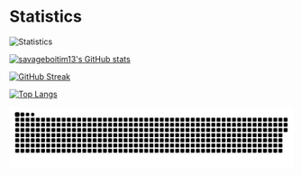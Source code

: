 <!--<a href="https://github.com/anuraghazra/github-readme-stats">
  <img align="center" src="https://github-readme-stats.vercel.app/api/pin/?username=Savageboitim13&repo=Savageboitim13&theme=tokyonight" />
</a>-->

# Statistics

![Statistics](https://github-profile-summary-cards.vercel.app/api/cards/profile-details?username=Savageboitim13&theme=tokyonight)

[![savageboitim13's GitHub stats](https://github-readme-stats.vercel.app/api?username=savageboitim13&count_private=true&show_icons=true&theme=tokyonight&border_color=1A1B27)](https://github.com/anuraghazra/github-readme-stats)

[![GitHub Streak](https://github-readme-streak-stats.herokuapp.com?user=Savageboitim13&theme=tokyonight&border=1A1B27)](https://git.io/streak-stats)

[![Top Langs](https://github-readme-stats.vercel.app/api/top-langs/?username=Savageboitim13&langs_count=10&layout=compact&theme=tokyonight&border_color=1A1B27)](https://github.com/anuraghazra/github-readme-stats)

![Snake Gif](https://github.com/Savageboitim13/Savageboitim13/blob/output/github-contribution-grid-snake.svg)






































































<!--
All Themes: https://github.com/anuraghazra/github-readme-stats/blob/master/themes/README.md

S+ (top 1%), S (top 25%), A++ (top 45%), A+ (top 60%), and B+ (everyone)

**Savageboitim13/Savageboitim13** is a ✨ _special_ ✨ repository because its `README.md` (this file) appears on your GitHub profile.

Here are some ideas to get you started:

- 🔭 I’m currently working on ...
- 🌱 I’m currently learning ...
- 👯 I’m looking to collaborate on ...
- 🤔 I’m looking for help with ...
- 💬 Ask me about ...
- 📫 How to reach me: ...
- 😄 Pronouns: ...
- ⚡ Fun fact: ...
-->
